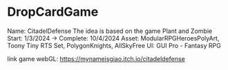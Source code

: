 # DropCardGame
Name: CitadelDefense
The idea is based on the game Plant and Zombie
Start: 1/3/2024  -> Complete: 10/4/2024
Asset: ModularRPGHeroesPolyArt, Toony Tiny RTS Set, PolygonKnights, AllSkyFree
UI: GUI Pro - Fantasy RPG

link game webGL: https://mynameisgiao.itch.io/citadeldefense